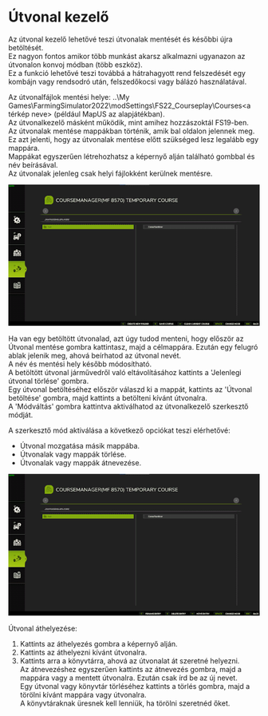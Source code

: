 # Útvonal kezelő

  
Az útvonal kezelő lehetővé teszi útvonalak mentését és későbbi újra betöltését.  
Ez nagyon fontos amikor több munkást akarsz alkalmazni ugyanazon az útvonalon konvoj módban (több eszköz).  
Ez a funkció lehetővé teszi továbbá a hátrahagyott rend felszedését egy kombájn vagy rendsodró után, felszedőkocsi vagy bálázó használatával.  
  
Az útvonalfájlok mentési helye: ..\My Games\FarmingSimulator2022\modSettings\FS22_Courseplay\Courses\<a térkép neve> (például MapUS az alapjátékban).  
Az útvonalkezelő másként működik, mint amihez hozzászoktál FS19-ben.  
Az útvonalak mentése mappákban történik, amik bal oldalon jelennek meg. Ez azt jelenti, hogy az útvonalak mentése előtt szükséged lesz legalább egy mappára.   
Mappákat egyszerűen létrehozhatsz a képernyő alján található gombbal és név beírásával.  
Az útvonalak jelenleg csak helyi fájlokként kerülnek mentésre.  

![Image](../assets/images/managerbasehelp_0_0_765_430.png)

  
Ha van egy betöltött útvonalad, azt úgy tudod menteni, hogy először az Útvonal mentése gombra kattintasz, majd a célmappára. Ezután egy felugró ablak jelenik meg, ahová beírhatod az útvonal nevét.  
A név és mentési hely később módosítható.  
A betöltött útvonal járművedről való eltávolításához kattints a 'Jelenlegi útvonal törlése' gombra.  
Egy útvonal betöltéséhez először válaszd ki a mappát, kattints az 'Útvonal betöltése' gombra, majd kattints a betölteni kívánt útvonalra.  
A 'Módváltás' gombra kattintva aktiválhatod az útvonalkezelő szerkesztő módját.  

  
A szerkesztő mód aktiválása a következő opciókat teszi elérhetővé:  
- Útvonal mozgatása másik mappába.  
- Útvonalak vagy mappák törlése.  
- Útvonalak vagy mappák átnevezése.  

![Image](../assets/images/manageredithelp_0_0_765_430.png)

  
Útvonal áthelyezése:   
  1) Kattints az áthelyezés gombra a képernyő alján.  
  2) Kattints az áthelyezni kívánt útvonalra.  
  3) Kattints arra a könyvtárra, ahová az útvonalat át szeretné helyezni.  
Az átnevezéshez egyszerűen kattints az átnevezés gombra, majd a mappára vagy a mentett útvonalra. Ezután csak írd be az új nevet.  
Egy útvonal vagy könyvtár törléséhez kattints a törlés gombra, majd a törölni kívánt mappára vagy útvonalra.  
A könyvtáraknak üresnek kell lenniük, ha törölni szeretnéd őket.  

